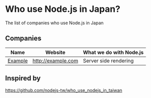 # Who use Node.js in Japan?
The list of companies who use Node.js in Japan

## Companies

Name | Website | What we do with Node.js
------------ | ------- | -------
[Example](http://example.com) | http://example.com | Server side rendering

## Inspired by
https://github.com/nodejs-tw/who_use_nodejs_in_taiwan
